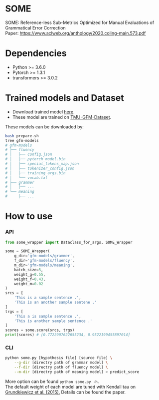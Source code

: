 # SOME
SOME: Reference-less Sub-Metrics Optimized for Manual Evaluations of Grammatical Error Correction  
Paper: https://www.aclweb.org/anthology/2020.coling-main.573.pdf

# Dependencies
- Python >= 3.6.0
- Pytorch >= 1.3.1
- transformers >= 3.0.2

# Trained models and Dataset
- Download trained model [here](https://drive.google.com/file/d/1uoAReQK3f5g9CEy8rV4haSzXll8NqVHW/view?usp=sharing).
- These model are trained on [TMU-GFM-Dataset](https://github.com/tmu-nlp/TMU-GFM-Dataset).

These models can be downloaded by:

```sh
bash prepare.sh
tree gfm-models
# gfm-models
# ├── fluency
# │   ├── config.json
# │   ├── pytorch_model.bin
# │   ├── special_tokens_map.json
# │   ├── tokenizer_config.json
# │   ├── training_args.bin
# │   └── vocab.txt
# ├── grammer
# │   ├── ...
# └── meaning
#     ├── ...
```

# How to use

### API
```py
from some_wrapper import Dataclass_for_args, SOME_Wrapper

some = SOME_Wrapper(
    g_dir='gfm-models/grammer',
    f_dir='gfm-models/fluency',
    m_dir='gfm-models/meaning',
    batch_size=5,
    weight_g=0.55,
    weight_f=0.43,
    weight_m=0.02
)
srcs = [
    'This is a sample sentence .',
    'This is an another sample sentene .'
]
trgs = [
    'This a is sample sentence .',
    'This is another sample sentence .'
]
scores = some.score(srcs, trgs)
print(scores) # [0.7722907622655234, 0.9522199455897014]
```

### CLI
```sh
python some.py [hypothesis file] [source file] \
    --g-dir [directry path of grammar model] \
    --f-dir [directry path of fluency model] \
    --m-dir [directry path of meaning model] > predict_score
```
More option can be found ```python some.py -h```.  
The default weight of each model are tuned with Kendall tau on [Grundkiewicz et al. (2015).](https://www.aclweb.org/anthology/D15-1)
Details can be found the paper.